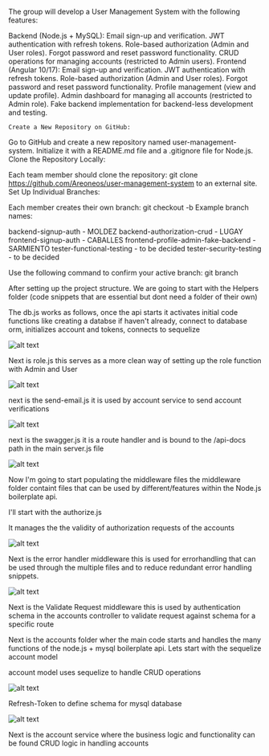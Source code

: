 The group will develop a User Management System with the following features:

Backend (Node.js + MySQL):
    Email sign-up and verification.
    JWT authentication with refresh tokens.
    Role-based authorization (Admin and User roles).
    Forgot password and reset password functionality.
    CRUD operations for managing accounts (restricted to Admin users).
Frontend (Angular 10/17):
    Email sign-up and verification.
    JWT authentication with refresh tokens.
    Role-based authorization (Admin and User roles).
    Forgot password and reset password functionality.
    Profile management (view and update profile).
    Admin dashboard for managing all accounts (restricted to Admin role).
    Fake backend implementation for backend-less development and testing.

    Create a New Repository on GitHub:

Go to GitHub and create a new repository named user-management-system.
Initialize it with a README.md file and a .gitignore file for Node.js.
Clone the Repository Locally:

Each team member should clone the repository:
git clone https://github.com/Areoneos/user-management-system to an external site.
Set Up Individual Branches:

Each member creates their own branch:
git checkout -b <your-branch-name>
Example branch names:


backend-signup-auth -                       MOLDEZ
backend-authorization-crud -                LUGAY
frontend-signup-auth -                      CABALLES
frontend-profile-admin-fake-backend -       SARMIENTO
tester-functional-testing -                 to be decided
tester-security-testing -                   to be decided



Use the following command to confirm your active branch:
 git branch

 After setting up the project structure.
 We are going to start with the Helpers folder (code snippets that are essential but dont need a folder of their own)

 The db.js works as follows, once the api starts it activates initial code functions like creating a databse if haven't already, connect to database orm, initializes account and tokens, connects to sequelize
 
 ![alt text](dbjs.png)

 Next is role.js this serves as a more clean way of setting up the role function with Admin and User

 ![alt text](role.png)

 next is the send-email.js
 it is used by account service to send account verifications

 ![alt text](send-email.png)
 
 next is the swagger.js
 it is a route handler and is bound to the /api-docs path in the main server.js file 

 ![alt text](swagger.png)

 Now I'm going to start populating the middleware files
 the middleware folder containt files that can be used by different/features within the Node.js boilerplate api.

 I'll start with the authorize.js

 It manages the the validity of authorization requests of the accounts 

 ![alt text](authorize.png)

 Next is the error handler middleware 
 this is used for errorhandling that can be used through the multiple files and to reduce redundant error handling snippets.

 ![alt text](error-handler.png)

 Next is the Validate Request middleware
 this is used by authentication schema in the accounts controller to validate request against schema for a specific route

 Next is the accounts folder wher the main code starts and handles the many functions of the node.js + mysql boilerplate api.
 Lets start with the sequelize account model

 account model uses sequelize to handle CRUD operations 

 ![alt text](account_model.png)
 
 Refresh-Token to define schema for mysql database

 ![alt text](refreshtoken.png)

 Next is the account service where the business logic and functionality can be found 
 CRUD logic in handling accounts
 

